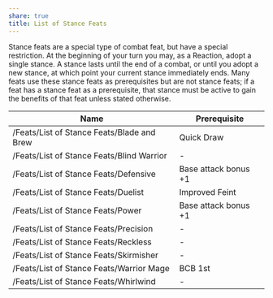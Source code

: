 ```yaml
---
share: true
title: List of Stance Feats
---
```


Stance feats are a special type of combat feat, but have a special restriction. At the beginning of your turn you may, as a Reaction, adopt a single stance. A stance lasts until the end of a combat, or until you adopt a new stance, at which point your current stance immediately ends. Many feats use these stance feats as prerequisites but are not stance feats; if a feat has a stance feat as a prerequisite, that stance must be active to gain the benefits of that feat unless stated otherwise.

| Name                                       | Prerequisite         |
| ------------------------------------------ | -------------------- |
| /Feats/List of Stance Feats/Blade and Brew | Quick Draw           |
| /Feats/List of Stance Feats/Blind Warrior  | \-                   |
| /Feats/List of Stance Feats/Defensive      | Base attack bonus +1 |
| /Feats/List of Stance Feats/Duelist        | Improved Feint       |
| /Feats/List of Stance Feats/Power          | Base attack bonus +1 |
| /Feats/List of Stance Feats/Precision      | \-                   |
| /Feats/List of Stance Feats/Reckless       | \-                   |
| /Feats/List of Stance Feats/Skirmisher     | \-                   |
| /Feats/List of Stance Feats/Warrior Mage   | BCB 1st              |
| /Feats/List of Stance Feats/Whirlwind      | \-                   |
